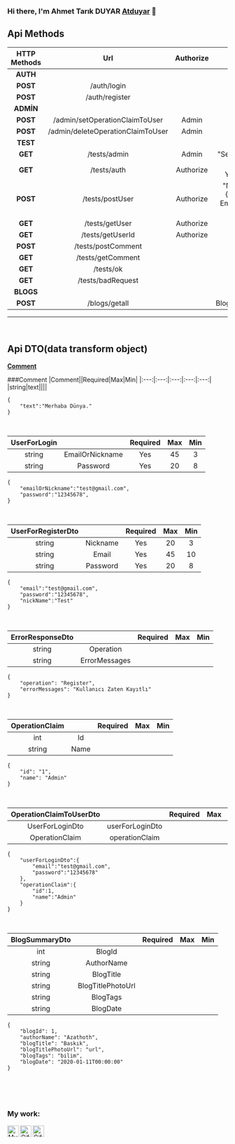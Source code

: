 ### Hi there, I'm Ahmet Tarık DUYAR [Atduyar](api.atduyar.com/api/admin/testgetcomment) 👋

## Api Methods
| HTTP Methods|Url|Authorize|Response|Request|
|:---:|:---:|:---:|:---:|:---:|
|**AUTH**|
|**POST**|/auth/login||Token|UserForLoginDto|
|**POST**|/auth/register||Token|UserForRegisterDto|
|**ADMİN**|
|**POST**|/admin/setOperationClaimToUser|Admin|OK|operationClaimToUserDto|
|**POST**|/admin/deleteOperationClaimToUser|Admin|OK|operationClaimToUserDto|
|**TEST**|
|**GET**|/tests/admin|Admin|"Sen Admin Sin"||
|**GET**|/tests/auth|Authorize|"Sen Giris Yapmıs Sın"||
|**POST**|/tests/postUser|Authorize|"NickName = {Nickname} Email = {Email} :D"|UserForRegisterDto|
|**GET**|/tests/getUser|Authorize||UserForRegisterDto|
|**GET**|/tests/getUserId|Authorize||"Sen in id'in = {Id} :D"|
|**POST**|/tests/postComment||Comment|Comment|
|**GET**|/tests/getComment|||Comment|
|**GET**|/tests/ok|||Comment|
|**GET**|/tests/badRequest|||400(Comment)|
|**BLOGS**|
|**POST**|/blogs/getall||BlogSummaryDto||

---
<br />

## Api DTO(data transform object)
**[Comment](#comment)**



###Comment
|Comment||Required|Max|Min|
|:---:|:---:|:---:|:---:|:---:|
|string|text||||

```
{
    "text":"Merhaba Dünya."
}
```

<br />

|UserForLogin||Required|Max|Min|
|:---:|:---:|:---:|:---:|:---:|
|string|EmailOrNickname|Yes|45|3|
|string|Password|Yes|20|8|

```
{
    "emailOrNickname":"test@gmail.com",
    "password":"12345678",
}
```
<br />


|UserForRegisterDto||Required|Max|Min|
|:---:|:---:|:---:|:---:|:---:|
|string|Nickname|Yes|20|3|
|string|Email|Yes|45|10|
|string|Password|Yes|20|8|

```
{
    "email":"test@gmail.com",
    "password":"12345678",
    "nickName":"Test"
}
```

<br />

|ErrorResponseDto||Required|Max|Min|
|:---:|:---:|:---:|:---:|:---:|
|string|Operation||||
|string|ErrorMessages||||

```
{
    "operation": "Register",
    "errorMessages": "Kullanıcı Zaten Kayıtlı"
}
```


<br />

|OperationClaim||Required|Max|Min|
|:---:|:---:|:---:|:---:|:---:|
|int|Id||||
|string|Name||||

```
{
    "id": "1",
    "name": "Admin"
}
```

<br />

|OperationClaimToUserDto||Required|Max|Min|
|:---:|:---:|:---:|:---:|:---:|
|UserForLoginDto|userForLoginDto||||
|OperationClaim|operationClaim||||

```
{
    "userForLoginDto":{
        "email":"test@gmail.com",
        "password":"12345678"
    },
    "operationClaim":{
        "id":1,
        "name":"Admin"
    }
}
```
<br />

|BlogSummaryDto||Required|Max|Min|
|:---:|:---:|:---:|:---:|:---:|
|int|BlogId||||
|string|AuthorName||||
|string|BlogTitle||||
|string|BlogTitlePhotoUrl||||
|string|BlogTags||||
|string|BlogDate||||

```
{
    "blogId": 1,
    "authorName": "Azathoth",
    "blogTitle": "Baskık",
    "blogTitlePhotoUrl": "url",
    "blogTags": "bilim",
    "blogDate": "2020-01-11T00:00:00"
}
```





<br />
<br />
<br />

### My work:

[<img align="left" alt="My first flutter project" width="26px" src="http://www.atduyar.com/ckdepi/icons/Icon-512.png" />][ckdepi]
[<img align="left" alt="Giftnator" width="26px" src="https://pics.clipartpng.com/Gift_Box_in_Red_PNG_Clipart-276.png" />][giftnator]
[<img align="left" alt="Giftnator" width="26px" src="http://www.gstatic.com/android/market_images/web/favicon_v2.ico" />][playstore]

<br />

[website]: http://www.atduyar.com/wp/
[twitter]: https://twitter.com/atduyar
[youtube]: https://www.youtube.com/channel/UCC_A8qsGhbQYuCYqS82cgTA
[instagram]: https://www.instagram.com/atduyar/
[linkedin]: https://www.linkedin.com/in/ahmet-tar%C4%B1k-duyar-106051137/

[ckdepi]: http://www.atduyar.com/ckdepi/index.html#/
[giftnator]: http://www.atduyar.com/giftnator/
[playstore]: https://play.google.com/store/search?q=pub%3ANothingness&c=apps&gl=TR


